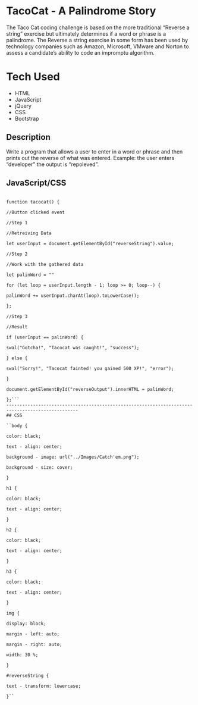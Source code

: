 # TacoCat - A Palindrome Story

The Taco Cat coding challenge is based on the more traditional “Reverse a string” exercise but ultimately determines if a word or phrase is a palindrome. The Reverse a string exercise in some form has been used by technology companies such as Amazon, Microsoft, VMware and Norton to assess a candidate’s ability to code an impromptu algorithm.


# Tech Used

- HTML
- JavaScript
- jQuery
- CSS
- Bootstrap


## Description

Write a program that allows a user to enter in a word or phrase and then prints out the reverse of what was entered.
Example: the user enters “developer” the output is “repoleved”.

## JavaScript/CSS

``` document.getElementById("flipBtn").addEventListener("click", tacocat);

function tacocat() {

//Button clicked event

//Step 1

//Retreiving Data

let userInput = document.getElementById("reverseString").value;

//Step 2

//Work with the gathered data

let palinWord = ""

for (let loop = userInput.length - 1; loop >= 0; loop--) {

palinWord += userInput.charAt(loop).toLowerCase();

};

//Step 3

//Result

if (userInput == palinWord) {

swal("Gotcha!", "Tacocat was caught!", "success");

} else {

swal("Sorry!", "Tacocat fainted! you gained 500 XP!", "error");

}

document.getElementById("reverseOutput").innerHTML = palinWord;

};```
-------------------------------------------------------------------------------------------------
## CSS

``body {

color: black;

text - align: center;

background - image: url("../Images/Catch'em.png");

background - size: cover;

}

h1 {

color: black;

text - align: center;

}

h2 {

color: black;

text - align: center;

}

h3 {

color: black;

text - align: center;

}

img {

display: block;

margin - left: auto;

margin - right: auto;

width: 30 %;

}

#reverseString {

text - transform: lowercase;

}``
